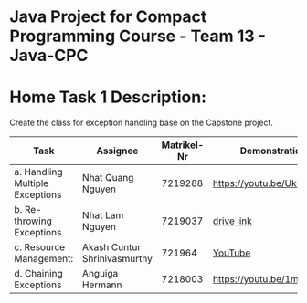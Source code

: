 # Java Project for Compact Programming Course - Team 13 - Java-CPC

# Home Task 1 Description:
Create the class for exception handling base on the Capstone project.

| Task | Assignee | Matrikel-Nr | Demonstration link |
| -------- | -------- | -------- | -------- |
a. Handling Multiple Exceptions | Nhat Quang Nguyen | 7219288 | https://youtu.be/UkRASlcOeUA |
b. Re-throwing Exceptions | Nhat Lam Nguyen | 7219037 | [drive link](https://drive.google.com/file/d/17FEiHO4Bsbj-lorNGRmnLRRh38OwNMfC/view?usp=sharing) |
c. Resource Management: | Akash Cuntur Shrinivasmurthy | 721964 | [YouTube](https://youtu.be/r4N748miUKs) |
d. Chaining Exceptions| Anguiga Hermann | 7218003| https://youtu.be/1mKDkRs0pDU

